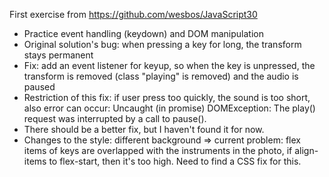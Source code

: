 First exercise from https://github.com/wesbos/JavaScript30

- Practice event handling (keydown) and DOM manipulation
- Original solution's bug: when pressing a key for long, the transform stays permanent
- Fix: add an event listener for keyup, so when the key is unpressed, the transform is removed (class "playing" is removed) and the audio is paused
- Restriction of this fix: if user press too quickly, the sound is too short, also error can occur: Uncaught (in promise) DOMException: The play() request was interrupted by a call to pause().
- There should be a better fix, but I haven't found it for now.
- Changes to the style: different background => current problem: flex items of keys are overlapped with the instruments in the photo, if align-items to flex-start, then it's too high. Need to find a CSS fix for this.  
